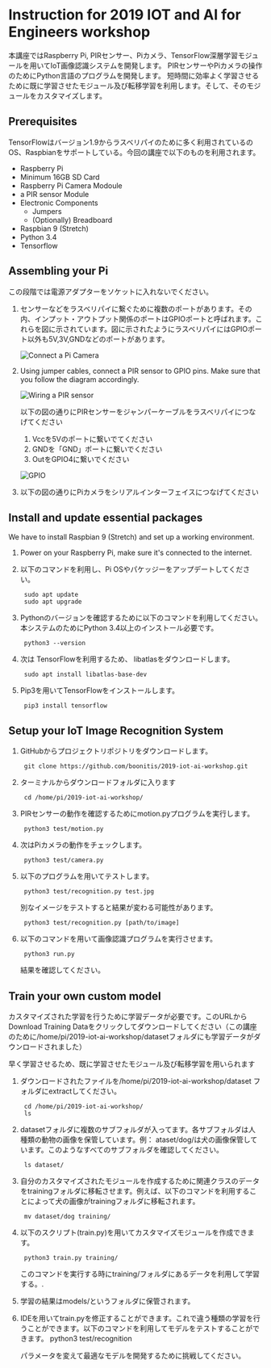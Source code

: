 # Instruction for 2019 IOT and AI for Engineers workshop

本講座ではRaspberry Pi, PIRセンサー、Piカメラ、TensorFlow深層学習モジュールを用いてIoT画像認識システムを開発します。
PIRセンサーやPiカメラの操作のためにPython言語のプログラムを開発します。
短時間に効率よく学習させるために既に学習させたモジュール及び転移学習を利用します。そして、そのモジュールをカスタマイズします。

## Prerequisites

TensorFlowはバージョン1.9からラスベリパイのために多く利用されているのOS、Raspbianをサポートしている。今回の講座で以下のものを利用されます。

* Raspberry Pi
* Minimum 16GB SD Card
* Raspberry Pi Camera Modoule
* a PIR sensor Module
* Electronic Components
  * Jumpers
  * (Optionally) Breadboard
* Raspbian 9 (Stretch)
* Python 3.4 
* Tensorflow

## Assembling your Pi

この段階では電源アダプターをソケットに入れないでください。

1. センサーなどをラスベリパイに繋ぐために複数のポートがあります。その内、インプット・アウトプット関係のポートはGPIOポートと呼ばれます。これらを図に示されています。図に示されたようにラスベリパイにはGPIOポート以外も5V,3V,GNDなどのポートがあります。

    ![Connect a Pi Camera](https://projects-static.raspberrypi.org/projects/getting-started-with-picamera/e76b8fa9dd33f22cb9fb38908f3c01348e245447/en/images/connect-camera.jpg)

2. Using jumper cables, connect a PIR sensor to GPIO pins. Make sure that you follow the diagram accordingly. 

    ![Wiring a PIR sensor](https://projects-static.raspberrypi.org/projects/physical-computing-with-scratch/702273e5f1211f7041b6d1dc3939944cf0b99409/en/images/pir_wiring.png)

    以下の図の通りにPIRセンサーをジャンパーケーブルをラスベリパイにつなげてください

    1. Vccを5Vのポートに繋いでてください
    2. GNDを「GND」ポートに繋いでください
    3. OutをGPIO4に繋いでください
    
    ![GPIO](https://www.eletimes.com/wp-content/uploads/2017/03/Fig-9.jpg)

3. 以下の図の通りにPiカメラをシリアルインターフェイスにつなげてください

## Install and update essential packages

We have to install Raspbian 9 (Stretch) and set up a working environment. 

1. Power on your Raspberry Pi, make sure it's connected to the internet.
   
2. 以下のコマンドを利用し、Pi OSやパケッジーをアップデートしてください。

        sudo apt update
        sudo apt upgrade

3. Pythonのバージョンを確認するために以下のコマンドを利用してください。本システムのためにPython 3.4以上のインストール必要です。

        python3 --version

4. 次は TensorFlowを利用するため、 libatlasをダウンロードします。

        sudo apt install libatlas-base-dev

5. Pip3を用いてTensorFlowをインストールします。

        pip3 install tensorflow

## Setup your IoT Image Recognition System

1. GitHubからプロジェクトリポジトリをダウンロードします。

        git clone https://github.com/boonitis/2019-iot-ai-workshop.git

2. ターミナルからダウンロードフォルダに入ります

        cd /home/pi/2019-iot-ai-workshop/

3. PIRセンサーの動作を確認するためにmotion.pyプログラムを実行します。

        python3 test/motion.py

4. 次はPiカメラの動作をチェックします。

        python3 test/camera.py

5. 以下のプログラムを用いてテストします。

        python3 test/recognition.py test.jpg

   別なイメージをテストすると結果が変わる可能性があります。

        python3 test/recognition.py [path/to/image]

6. 以下のコマンドを用いて画像認識プログラムを実行させます。

        python3 run.py
    
    結果を確認してください。

## Train your own custom model

カスタマイズされた学習を行うために学習データが必要です。このURLからDownload Training Dataをクリックしてダウンロードしてください（この講座のために/home/pi/2019-iot-ai-workshop/datasetフォルダにも学習データがダウンロードされました）

早く学習させるため、既に学習させたモジュール及び転移学習を用いられます

1. ダウンロードされたファイルを/home/pi/2019-iot-ai-workshop/dataset フォルダにextractしてください。

        cd /home/pi/2019-iot-ai-workshop/
        ls
   
2. datasetフォルダに複数のサブフォルダが入ってます。各サブフォルダは人種類の動物の画像を保管しています。例： ataset/dog/は犬の画像保管しています。このようなすべてのサブフォルダを確認してください。

        ls dataset/

3. 自分のカスタマイズされたモジュールを作成するために関連クラスのデータをtrainingフォルダに移転させます。例えば、以下のコマンドを利用することによって犬の画像がtrainingフォルダに移転されます。

        mv dataset/dog training/

4. 以下のスクリプト(train.py)を用いてカスタマイズモジュールを作成できます。

        python3 train.py training/

    このコマンドを実行する時にtraining/フォルダにあるデータを利用して学習する。.

5. 学習の結果はmodels/というフォルダに保管されます。

6. IDEを用いてtrain.pyを修正することができます。これで違う種類の学習を行うことができます。以下のコマンドを利用してモデルをテストすることができます。
        python3 test/recognition

    パラメータを変えて最適なモデルを開発するために挑戦してください。
